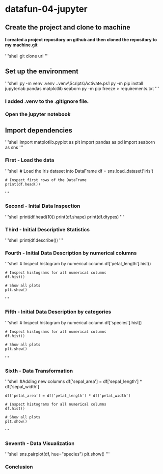 # datafun-04-jupyter

## Create the project and clone to machine

#### I created a project repository on github and then cloned the repository to my machine.git 
'''shell
git clone url
'''

## Set up the environment
'''shell
py -m venv .venv
.\.venv\Scripts\Activate.ps1
py -m pip install jupyterlab pandas matplotlib seaborn
py -m pip freeze > requirements.txt
'''
### I added .venv to the .gitignore file.
### Open the jupyter notebook

## Import dependencies
'''shell
import matplotlib.pyplot as plt
import pandas as pd
import seaborn as sns
'''

### First - Load the data
'''shell
    # Load the Iris dataset into DataFrame
    df = sns.load_dataset('iris')

    # Inspect first rows of the DataFrame
    print(df.head())
'''

### Second - Inital Data Inspection
'''shell
    print(df.head(10))
    print(df.shape)
    print(df.dtypes)
'''

### Third - Initial Descriptive Statistics
'''shell
    print(df.describe())
'''

### Fourth - Initial Data Description by numerical columns
'''shell
    # Inspect histogram by numerical column
    df['petal_length'].hist()

    # Inspect histograms for all numerical columns
    df.hist()

    # Show all plots
    plt.show()
'''

### Fifth - Initial Data Description by categories
'''shell
    # Inspect histogram by numerical column
    df['species'].hist()

    # Inspect histograms for all numerical columns
    df.hist()

    # Show all plots
    plt.show()
'''
### Sixth - Data Transformation
'''shell
    #Adding new columns
    df['sepal_area'] = df['sepal_length'] * df['sepal_width']

    df['petal_area'] = df['petal_length'] * df['petal_width']

    # Inspect histograms for all numerical columns
    df.hist()

    # Show all plots
    plt.show()
'''

### Seventh - Data Visualization
'''shell
    sns.pairplot(df, hue="species")
    plt.show()
'''

### Conclusion